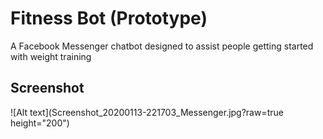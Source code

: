 # Fitness Bot (Prototype)
A Facebook Messenger chatbot designed to assist people getting started with weight training

## Screenshot
![Alt text](Screenshot_20200113-221703_Messenger.jpg?raw=true height="200")

